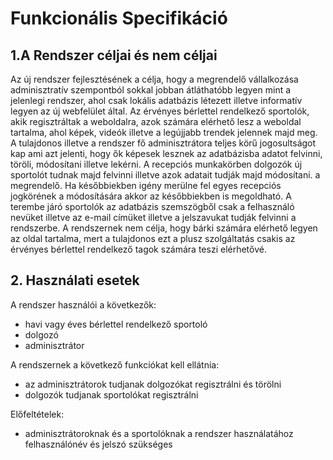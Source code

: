 # Funkcionális Specifikáció

## 1.A Rendszer céljai és nem céljai

Az új rendszer fejlesztésének a célja, hogy a megrendelő vállalkozása adminisztratív szempontból sokkal jobban átláthatóbb legyen mint a jelenlegi rendszer, ahol csak lokális adatbázis létezett illetve informatív legyen az új webfelület által.
Az érvényes bérlettel rendelkező sportolók, akik regisztráltak a weboldalra, azok számára elérhető lesz a weboldal tartalma, ahol képek, videók illetve a legújjabb trendek jelennek majd meg.
A tulajdonos illetve a rendszer fő adminisztrátora teljes körű jogosultságot kap ami azt jelenti, hogy ők képesek lesznek az adatbázisba adatot felvinni, töröli, módosítani illetve lekérni. 
A recepciós munkakörben dolgozók új sportolót tudnak majd felvinni illetve azok adatait tudják majd módosítani. a megrendelő. Ha későbbiekben igény merülne fel egyes recepciós jogkörének a módosítására akkor az későbbiekben is megoldható.
A terembe járó sportolók az adatbázis szemszögből csak a felhasználó nevüket illetve az e-mail címüket illetve a jelszavukat tudják felvinni a rendszerbe.
A rendszernek nem célja, hogy bárki számára elérhető legyen az oldal tartalma, mert a tulajdonos ezt a plusz szolgáltatás csakis az érvényes bérlettel rendelkező tagok számára teszi elérhetővé.

## 2. Használati esetek

A rendszer használói a következők:</br>
*	havi vagy éves bérlettel rendelkező sportoló
*	dolgozó 
*	adminisztrátor

A rendszernek a következő funkciókat kell ellátnia:
*	az adminisztrátorok tudjanak dolgozókat regisztrálni és törölni
*	dolgozók tudjanak sportolókat regisztrálni

Előfeltételek:
*	adminisztrátoroknak és a sportolóknak a rendszer használatához felhasználónév és jelszó szükséges

